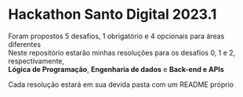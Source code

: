 # Hackathon Santo Digital 2023.1


Foram propostos 5 desafios, 1 obrigatório e 4 opcionais para áreas diferentes<br>
Neste repositório estarão minhas resoluções para os desafios 0, 1 e 2, respectivamente, <br>
**Lógica de Programação**, **Engenharia de dados** e **Back-end e APIs**

Cada resolução estará em sua devida pasta com um README próprio
